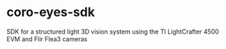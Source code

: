 # coro-eyes-sdk
SDK for a structured light 3D vision system using the TI LightCrafter 4500 EVM and Flir Flea3 cameras

